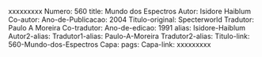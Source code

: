xxxxxxxxx
Numero: 560
title: Mundo dos Espectros
Autor: Isidore Haiblum
Co-autor: 
Ano-de-Publicacao: 2004
Titulo-original: Specterworld
Tradutor: Paulo A Moreira
Co-tradutor: 
Ano-de-edicao: 1991
alias: Isidore-Haiblum
Autor2-alias: 
Tradutor1-alias: Paulo-A-Moreira
Tradutor2-alias: 
Titulo-link: 560-Mundo-dos-Espectros
Capa: 
pags: 
Capa-link: 
xxxxxxxxx